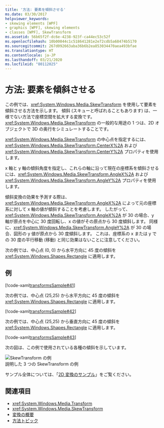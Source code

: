```yaml
---
title: '方法: 要素を傾斜させる'
ms.date: 03/30/2017
helpviewer_keywords:
- skewing elements [WPF]
- graphics [WPF], skewing elements
- classes [WPF], SkewTransform
ms.assetid: 56b65f2f-dc6e-4238-923f-ca44ec53c52f
ms.openlocfilehash: 10b00044c1c518641281e2e72cdb5a68474b5170
ms.sourcegitcommit: 267d092663aba36b6b2ea853034470aea493bfae
ms.translationtype: HT
ms.contentlocale: ja-JP
ms.lasthandoff: 03/21/2020
ms.locfileid: "80112025"
---
```

# <a name="how-to-skew-an-element"></a>方法: 要素を傾斜させる
この例では、<xref:System.Windows.Media.SkewTransform> を使用して要素を傾斜させる方法を示します。 傾斜 (スキューと呼ばれることもあります) は、一様でない方法で座標空間を拡大する変換です。 <xref:System.Windows.Media.SkewTransform> の一般的な用途の 1 つは、2D オブジェクトで 3D の奥行をシミュレートすることです。  
  
 <xref:System.Windows.Media.SkewTransform> の中心点を指定するには、<xref:System.Windows.Media.SkewTransform.CenterX%2A> および <xref:System.Windows.Media.SkewTransform.CenterY%2A> プロパティを使用します。  
  
 x 軸と y 軸の傾斜角度を指定し、これらの軸に沿って現在の座標系を傾斜させるには、<xref:System.Windows.Media.SkewTransform.AngleX%2A> および <xref:System.Windows.Media.SkewTransform.AngleY%2A> プロパティを使用します。  
  
 傾斜変換の効果を予測する際は、<xref:System.Windows.Media.SkewTransform.AngleX%2A> によって元の座標系に対して x 軸の値が傾斜することを考慮します。 したがって、<xref:System.Windows.Media.SkewTransform.AngleX%2A> が 30 の場合、y 軸が原点を中心に 30 度回転し、x の値がその原点から 30 度傾斜します。 同様に、<xref:System.Windows.Media.SkewTransform.AngleY%2A> が 30 の場合、図形の y 値が原点から 30 度傾斜します。 これは、座標系の x または y での 30 度の平行移動 (移動) と同じ効果はないことに注意してください。  
  
 次の例では、中心点 (0, 0) から水平方向に 45 度の傾斜を <xref:System.Windows.Shapes.Rectangle> に適用します。  
  
## <a name="example"></a>例  
 [!code-xaml[transformsSample#41](~/samples/snippets/csharp/VS_Snippets_Wpf/transformsSample/CS/SkewTransformExample.xaml#41)]  
  
 次の例では、中心点 (25,25) から水平方向に 45 度の傾斜を <xref:System.Windows.Shapes.Rectangle> に適用します。  
  
 [!code-xaml[transformsSample#42](~/samples/snippets/csharp/VS_Snippets_Wpf/transformsSample/CS/SkewTransformExample.xaml#42)]  
  
 次の例では、中心点 (25,25) から垂直方向に 45 度の傾斜を <xref:System.Windows.Shapes.Rectangle> に適用します。  
  
 [!code-xaml[transformsSample#43](~/samples/snippets/csharp/VS_Snippets_Wpf/transformsSample/CS/SkewTransformExample.xaml#43)]  
  
 次の図は、この例で使用されている各種の傾斜を示しています。  
  
 ![SkewTransform の例](./media/img-wcpsdk-graphicsmm-skewtransformexample.gif "img_wcpsdk_graphicsmm_skewtransformexample")  
説明した 3 つの SkewTransform の例  
  
 サンプル全体については、「[2D 変換のサンプル](https://github.com/Microsoft/WPF-Samples/tree/master/Graphics/2DTransforms)」をご覧ください。  
  
## <a name="see-also"></a>関連項目

- <xref:System.Windows.Media.Transform>
- <xref:System.Windows.Media.SkewTransform>
- [変換の概要](transforms-overview.md)
- [方法トピック](transformations-how-to-topics.md)
